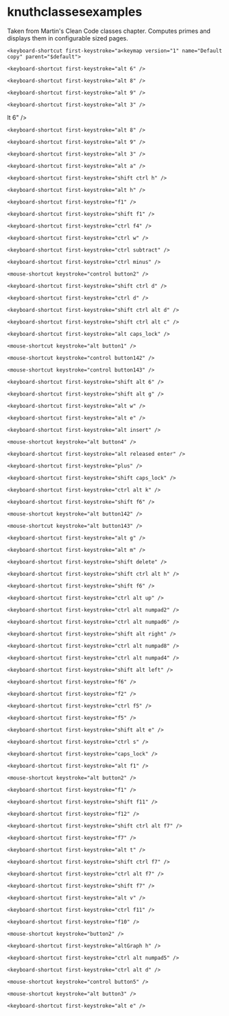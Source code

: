 # knuthclassesexamples
Taken from Martin's Clean Code classes chapter. Computes primes and displays them in configurable sized pages.



<keymap version="1" name="Default copy" parent="$default">

  <action id="ActivateFindToolWindow">

    <keyboard-shortcut first-keystroke="a<keymap version="1" name="Default copy" parent="$default">

  <action id="ActivateFindToolWindow">

    <keyboard-shortcut first-keystroke="alt 6" />

  </action>

  <action id="ActivateMavenProjectsToolWindow">

    <keyboard-shortcut first-keystroke="alt 8" />

  </action>

  <action id="ActivateMessagesToolWindow" />

  <action id="ActivateTODOToolWindow" />

  <action id="ActivateTerminalToolWindow">

    <keyboard-shortcut first-keystroke="alt 9" />

  </action>

  <action id="ActivateVersionControlToolWindow">

    <keyboard-shortcut first-keystroke="alt 3" />

  </action>

  <action id="Annotate">lt 6" />

  </action>

  <action id="ActivateMavenProjectsToolWindow">

    <keyboard-shortcut first-keystroke="alt 8" />

  </action>

  <action id="ActivateMessagesToolWindow" />

  <action id="ActivateTODOToolWindow" />

  <action id="ActivateTerminalToolWindow">

    <keyboard-shortcut first-keystroke="alt 9" />

  </action>

  <action id="ActivateVersionControlToolWindow">

    <keyboard-shortcut first-keystroke="alt 3" />

  </action>

  <action id="Annotate">

    <keyboard-shortcut first-keystroke="alt a" />

  </action>

  <action id="Arrangement.Alias.Rule.Edit" />

  <action id="Arrangement.Rule.Edit" />

  <action id="CallHierarchy">

    <keyboard-shortcut first-keystroke="shift ctrl h" />

    <keyboard-shortcut first-keystroke="alt h" />

  </action>

  <action id="ChangesView.Edit">

    <keyboard-shortcut first-keystroke="f1" />

    <keyboard-shortcut first-keystroke="shift f1" />

  </action>

  <action id="CloseContent">

    <keyboard-shortcut first-keystroke="ctrl f4" />

    <keyboard-shortcut first-keystroke="ctrl w" />

  </action>

  <action id="CollapseRegion">

    <keyboard-shortcut first-keystroke="ctrl subtract" />

    <keyboard-shortcut first-keystroke="ctrl minus" />

    <mouse-shortcut keystroke="control button2" />

  </action>

  <action id="Compare.Selected">

    <keyboard-shortcut first-keystroke="shift ctrl d" />

  </action>

  <action id="CompareTwoFiles">

    <keyboard-shortcut first-keystroke="ctrl d" />

    <keyboard-shortcut first-keystroke="shift ctrl alt d" />

  </action>

  <action id="Console.TableResult.CloneColumn" />

  <action id="Console.TableResult.CompareCells" />

  <action id="Console.TableResult.EditValue" />

  <action id="Console.TableResult.NextPage" />

  <action id="Console.TableResult.PreviousPage" />

  <action id="Console.TableResult.SetDefault" />

  <action id="ContextHelp" />

  <action id="CopyElement" />

  <action id="CopyReference">

    <keyboard-shortcut first-keystroke="shift ctrl alt c" />

    <keyboard-shortcut first-keystroke="alt caps_lock" />

  </action>

  <action id="DatabaseView.CopyTable" />

  <action id="Debugger.EditArrayFilter" />

  <action id="Debugger.EditCustomField" />

  <action id="Diff.ShowSettingsPopup" />

  <action id="EditorCreateRectangularSelectionOnMouseDrag">

    <mouse-shortcut keystroke="alt button1" />

  </action>

  <action id="EditorDecreaseFontSize">

    <mouse-shortcut keystroke="control button142" />

  </action>

  <action id="EditorFocusGutter" />

  <action id="EditorIncreaseFontSize">

    <mouse-shortcut keystroke="control button143" />

  </action>

  <action id="EditorPasteFromX11" />

  <action id="EditorShowGutterIconTooltip" />

  <action id="EditorToggleShowGutterIcons">

    <keyboard-shortcut first-keystroke="shift alt 6" />

    <keyboard-shortcut first-keystroke="shift alt g" />

  </action>

  <action id="EditorToggleUseSoftWraps">

    <keyboard-shortcut first-keystroke="alt w" />

  </action>

  <action id="ExternalJavaDoc" />

  <action id="ExternalSystem.EditRunConfiguration">

    <keyboard-shortcut first-keystroke="alt e" />

  </action>

  <action id="Generate">

    <keyboard-shortcut first-keystroke="alt insert" />

    <mouse-shortcut keystroke="alt button4" />

  </action>

  <action id="Git.CheckoutGroup">

    <keyboard-shortcut first-keystroke="alt released enter" />

    <keyboard-shortcut first-keystroke="plus" />

  </action>

  <action id="Git.CheckoutRevision">

    <keyboard-shortcut first-keystroke="shift caps_lock" />

  </action>

  <action id="Git.Fetch">

    <keyboard-shortcut first-keystroke="ctrl alt k" />

  </action>

  <action id="Git.Reword.Commit">

    <keyboard-shortcut first-keystroke="shift f6" />

  </action>

  <action id="GotoNextBookmark">

    <mouse-shortcut keystroke="alt button142" />

  </action>

  <action id="GotoNextError" />

  <action id="GotoPreviousBookmark">

    <mouse-shortcut keystroke="alt button143" />

  </action>

  <action id="Gradle.ExecuteTask">

    <keyboard-shortcut first-keystroke="alt g" />

  </action>

  <action id="GuiDesigner.EditComponent" />

  <action id="GuiDesigner.EditGroup" />

  <action id="HighlightUsagesInFile" />

  <action id="JumpToLastWindow" />

  <action id="Maven.ExecuteGoal">

    <keyboard-shortcut first-keystroke="alt m" />

  </action>

  <action id="Maven.RemoveManagedFiles">

    <keyboard-shortcut first-keystroke="shift delete" />

  </action>

  <action id="MethodHierarchy">

    <keyboard-shortcut first-keystroke="shift ctrl alt h" />

  </action>

  <action id="Move">

    <keyboard-shortcut first-keystroke="shift f6" />

  </action>

  <action id="MoveEditorToOppositeTabGroup">

    <keyboard-shortcut first-keystroke="ctrl alt up" />

  </action>

  <action id="MoveTabDown">

    <keyboard-shortcut first-keystroke="ctrl alt numpad2" />

  </action>

  <action id="MoveTabRight">

    <keyboard-shortcut first-keystroke="ctrl alt numpad6" />

  </action>

  <action id="NewElementSamePlace" />

  <action id="NextOccurence">

    <keyboard-shortcut first-keystroke="shift alt right" />

  </action>

  <action id="NextSplitter">

    <keyboard-shortcut first-keystroke="ctrl alt numpad8" />

  </action>

  <action id="PrevSplitter">

    <keyboard-shortcut first-keystroke="ctrl alt numpad4" />

  </action>

  <action id="PreviousOccurence">

    <keyboard-shortcut first-keystroke="shift alt left" />

  </action>

  <action id="RenameElement">

    <keyboard-shortcut first-keystroke="f6" />

  </action>

  <action id="RenameFile">

    <keyboard-shortcut first-keystroke="f2" />

  </action>

  <action id="Rerun">

    <keyboard-shortcut first-keystroke="ctrl f5" />

    <keyboard-shortcut first-keystroke="f5" />

  </action>

  <action id="RevealIn">

    <keyboard-shortcut first-keystroke="shift alt e" />

  </action>

  <action id="SaveAll">

    <keyboard-shortcut first-keystroke="ctrl s" />

    <keyboard-shortcut first-keystroke="caps_lock" />

  </action>

  <action id="SelectIn">

    <keyboard-shortcut first-keystroke="alt f1" />

    <mouse-shortcut keystroke="alt button2" />

    <keyboard-shortcut first-keystroke="f1" />

  </action>

  <action id="ShowBookmarks">

    <keyboard-shortcut first-keystroke="shift f11" />

    <keyboard-shortcut first-keystroke="f12" />

  </action>

  <action id="ShowSettingsAndFindUsages">

    <keyboard-shortcut first-keystroke="shift ctrl alt f7" />

    <keyboard-shortcut first-keystroke="f7" />

  </action>

  <action id="ShowTabsInSingleRow">

    <keyboard-shortcut first-keystroke="alt t" />

  </action>

  <action id="ShowUsages" />

  <action id="SmartStepInto">

    <keyboard-shortcut first-keystroke="shift ctrl f7" />

    <keyboard-shortcut first-keystroke="ctrl alt f7" />

  </action>

  <action id="StepInto">

    <keyboard-shortcut first-keystroke="shift f7" />

  </action>

  <action id="TW.ViewModeGroup">

    <keyboard-shortcut first-keystroke="alt v" />

  </action>

  <action id="TagDocumentationNavigation" />

  <action id="ToggleBookmarkWithMnemonic">

    <keyboard-shortcut first-keystroke="ctrl f11" />

    <keyboard-shortcut first-keystroke="f10" />

    <mouse-shortcut keystroke="button2" />

  </action>

  <action id="TypeHierarchy.Class">

    <keyboard-shortcut first-keystroke="altGraph h" />

  </action>

  <action id="TypeHierarchyBase.BaseOnThisType" />

  <action id="UML.ApplyCurrentLayout" />

  <action id="UML.ShowChanges" />

  <action id="Uml.ShowDiff" />

  <action id="Unsplit">

    <keyboard-shortcut first-keystroke="ctrl alt numpad5" />

  </action>

  <action id="Vcs.ShowTabbedFileHistory">

    <keyboard-shortcut first-keystroke="ctrl alt d" />

  </action>

  <action id="ViewNavigationBar">

    <mouse-shortcut keystroke="control button5" />

  </action>

  <action id="ViewStatusBar">

    <mouse-shortcut keystroke="alt button3" />

  </action>

  <action id="XDebugger.EditWatch" />

  <action id="XDebugger.SetValue" />

  <action id="editRunConfigurations">

    <keyboard-shortcut first-keystroke="alt e" />

  </action>

  <action id="hg4idea.QGotoFromPatches" />

</keymap>

